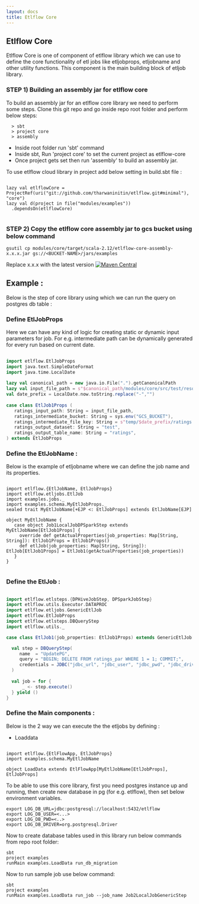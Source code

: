 ```yaml
---
layout: docs
title: Etlflow Core
---
```


## Etlflow Core

Etlflow Core is one of component of etlflow library which we can use to define the core functionality of etl jobs like etljobprops, etljobname and other utility functions. This component is the main building block of etljob library.

### STEP 1) Building an assembly jar for etlflow core
To build an assembly jar for an etlflow core library we need to perform some steps. Clone this git repo and go inside repo root folder and perform below steps: 
       
         
      > sbt
      > project core
      > assembly
      
* Inside root folder run 'sbt' command
* Inside sbt, Run 'project core' to set the current project as etlflow-core
* Once project gets set then run 'assembly' to build an assembly jar.       

To use etlflow cloud library in project add below setting in build.sbt file : 

```

lazy val etlflowCore = ProjectRef(uri("git://github.com/tharwaninitin/etlflow.git#minimal"), "core")
lazy val d(project in file("modules/examples"))
  .dependsOn(etlflowCore)
         
```

### STEP 2) Copy the etlflow core assembly jar to gcs bucket using below command
 
    gsutil cp modules/core/target/scala-2.12/etlflow-core-assembly-x.x.x.jar gs://<BUCKET-NAME>/jars/examples
      
Replace x.x.x with the latest version [![Maven Central](https://maven-badges.herokuapp.com/maven-central/com.github.tharwaninitin/etlflow-core_2.12/badge.svg)](https://mvnrepository.com/artifact/com.github.tharwaninitin/etlflow-core)

## Example : 

Below is the step of core library using which we can run the query on postgres db table : 
   
### Define EtlJobProps
Here we can have any kind of logic for creating static or dynamic input parameters for job.
For e.g. intermediate path can be dynamically generated for every run based on current date.

```scala mdoc      
      
import etlflow.EtlJobProps
import java.text.SimpleDateFormat
import java.time.LocalDate
      
lazy val canonical_path = new java.io.File(".").getCanonicalPath
lazy val input_file_path = s"$canonical_path/modules/core/src/test/resources/input/movies/ratings_parquet/ratings.parquet"
val date_prefix = LocalDate.now.toString.replace("-","")
      
case class EtlJob1Props (
   ratings_input_path: String = input_file_path,
   ratings_intermediate_bucket: String = sys.env("GCS_BUCKET"),
   ratings_intermediate_file_key: String = s"temp/$date_prefix/ratings.parquet",
   ratings_output_dataset: String = "test",
   ratings_output_table_name: String = "ratings",
) extends EtlJobProps
```

### Define the EtlJobName : 

Below is the example of etljobname where we can define the job name and its properties.

```

import etlflow.{EtlJobName, EtlJobProps}
import etlflow.etljobs.EtlJob
import examples.jobs._
import examples.schema.MyEtlJobProps._
sealed trait MyEtlJobName[+EJP <: EtlJobProps] extends EtlJobName[EJP]

object MyEtlJobName {
   case object Job1LocalJobDPSparkStep extends MyEtlJobName[EtlJob1Props] {
     override def getActualProperties(job_properties: Map[String, String]): EtlJob1Props = EtlJob1Props()
     def etlJob(job_properties: Map[String, String]): EtlJob[EtlJob1Props] = EtlJob1(getActualProperties(job_properties))
   }
}


```

### Define the EtlJob  : 


```scala mdoc

import etlflow.etlsteps.{DPHiveJobStep, DPSparkJobStep}
import etlflow.utils.Executor.DATAPROC
import etlflow.etljobs.GenericEtlJob
import etlflow.EtlJobProps
import etlflow.etlsteps.DBQueryStep
import etlflow.utils._

case class EtlJob1(job_properties: EtlJob1Props) extends GenericEtlJob[EtlJob1Props] {

  val step = DBQueryStep(
     name  = "UpdatePG",
     query = "BEGIN; DELETE FROM ratings_par WHERE 1 = 1; COMMIT;",
     credentials = JDBC("jdbc_url", "jdbc_user", "jdbc_pwd", "jdbc_driver")
  )
   
  val job = for {
      _ <- step.execute()
  } yield ()
}
```

### Define the Main components : 

Below is the 2 way we can execute the the etljobs by defining : 
* Loaddata

```

import etlflow.{EtlFlowApp, EtlJobProps}
import examples.schema.MyEtlJobName
   
object LoadData extends EtlFlowApp[MyEtlJobName[EtlJobProps], EtlJobProps]
```


To be able to use this core library, first you need postgres instance up and running, then create new database in pg (for e.g. etlflow), then set below environment variables.

```
export LOG_DB_URL=jdbc:postgresql://localhost:5432/etlflow
export LOG_DB_USER=<...>
export LOG_DB_PWD=<..>
export LOG_DB_DRIVER=org.postgresql.Driver

``` 

Now to create database tables used in this library run below commands from repo root folder:

```
sbt
project examples
runMain examples.LoadData run_db_migration

```

Now to run sample job use below command:

```
sbt
project examples
runMain examples.LoadData run_job --job_name Job2LocalJobGenericStep

```
